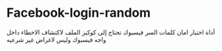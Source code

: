 # Facebook-login-random
أداة اختبار امان كلمات السر فيسبوك تحتاج إلى كوكيز 
الملف لاكتشاف الاخطاء داخل واجه فيسبوك وليس لاغراض غير شرعيه 

